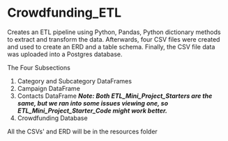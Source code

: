 # Crowdfunding_ETL

Creates an ETL pipeline using Python, Pandas, Python dictionary methods  to extract and transform the data. Afterwards, four CSV files were created and used  to create an ERD and a table schema. Finally,  the CSV file data was uploaded into a Postgres database.

The Four Subsections
1. Category and Subcategory DataFrames
2. Campaign DataFrame
3. Contacts DataFrame
***Note: Both ETL_Mini_Project_Starters are the same, but we ran into some issues viewing one, so ETL_Mini_Project_Starter_Code might work better.***
4. Crowdfunding Database

All the CSVs' and ERD will be in the resources folder
